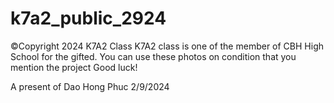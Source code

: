 # k7a2_public_2924

©Copyright 2024 K7A2 Class
K7A2 class is one of the member of CBH High School for the gifted.
You can use these photos on condition that you mention the project
Good luck!



A present of Dao Hong Phuc
2/9/2024
